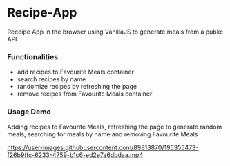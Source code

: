 # Recipe-App
Receipe App in the browser using VanillaJS to generate meals from a public API.

### Functionalities

- add recipes to Favourite Meals container
- search recipes by name
- randomize recipes by refreshing the page
- remove recipes from Favourite Meals container

### Usage Demo

Adding recipes to Favourite Meals, refreshing the page to generate random meals, searching for meals by name and removing Favourite Meals

https://user-images.githubusercontent.com/89813870/195355473-f26b9ffc-6233-4759-b1c6-ed2e7a6dbdaa.mp4

